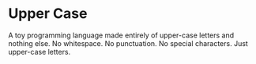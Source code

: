 # Upper Case

A toy programming language made entirely of upper-case letters and nothing else. No whitespace. No punctuation. No special characters. Just upper-case letters.